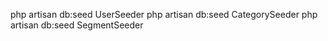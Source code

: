  php artisan db:seed UserSeeder
 php artisan db:seed CategorySeeder
 php artisan db:seed SegmentSeeder